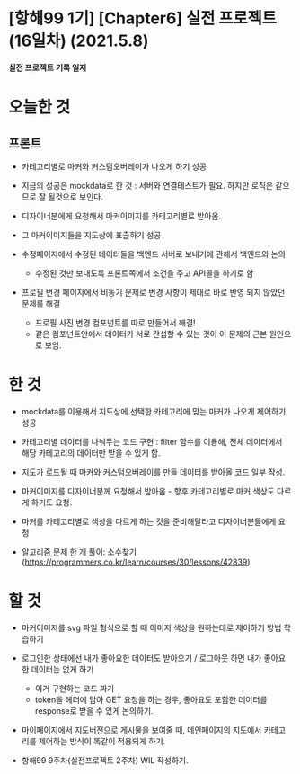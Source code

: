 # [항해99 1기] [Chapter6] 실전 프로젝트 (16일차) (2021.5.8)


**실전 프로젝트 기록 일지**


# 오늘한 것

## 프론트

* 카테고리별로 마커와 커스텀오버레이가 나오게 하기 성공 

* 지금의 성공은 mockdata로 한 것 : 서버와 연결테스트가 필요. 하지만 로직은 같으므로 잘 될것으로 보인다.

* 디자이너분에게 요청해서 마커이미지를 카테고리별로 받아옴.

* 그 마커이미지들을 지도상에 표출하기 성공

* 수정페이지에서 수정된 데이터들을 백엔드 서버로 보내기에 관해서 백엔드와 논의
  * 수정된 것만 보내도록 프론트쪽에서 조건을 주고 API콜을 하기로 함

* 프로필 변경 페이지에서 비동기 문제로 변경 사항이 제대로 바로 반영 되지 않았던 문제를 해결
  * 프로필 사진 변경 컴포넌트를 따로 만들어서 해결!
  * 같은 컴포넌트안에서 데이터가 서로 간섭할 수 있는 것이 이 문제의 근본 원인으로 보임.
  
  
# 한 것
  
  * mockdata를 이용해서 지도상에 선택한 카테고리에 맞는 마커가 나오게 제어하기 성공
  
  * 카테고리별 데이터를 나눠두는 코드 구현 : filter 함수를 이용해, 전체 데이터에서 해당 카테고리의 데이터만 받을 수 있게 함. 
  
  * 지도가 로드될 때 마커와 커스텀오버레이를 만들 데이터를 받아올 코드 일부 작성. 
  
  * 마커이미지를 디자이너분께 요청해서 받아옴 - 향후 카테고리별로 마커 색상도 다르게 하기도 요청.
  
  * 마커를 카테고리별로 색상을 다르게 하는 것을 준비해달라고 디자이너분들에게 요청
  
  * 알고리즘 문제 한 개 풀이: 소수찾기(https://programmers.co.kr/learn/courses/30/lessons/42839)
  
# 할 것
  
  * 마커이미지를 svg 파일 형식으로 할 때 이미지 색상을 원하는데로 제어하기 방법 학습하기
  
  * 로그인한 상태에선 내가 좋아요한 데이터도 받아오기 / 로그아웃 하면 내가 좋아요한 데이터는 없게 하기
    * 이거 구현하는 코드 짜기
    * token을 헤더에 담아 GET 요청을 하는 경우, 좋아요도 포함한 데이터를 response로 받을 수 있게 논의하기.
  
  * 마이페이지에서 지도버전으로 게시물을 보여줄 때, 메인페이지의 지도에서 카테고리를 제어하는 방식이 똑같이 적용되게 하기.
 
  * 항해99 9주차(실전프로젝트 2주차) WIL 작성하기.
  

